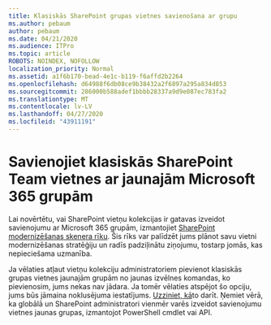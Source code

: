 ```yaml
---
title: Klasiskās SharePoint grupas vietnes savienošana ar grupu
ms.author: pebaum
author: pebaum
ms.date: 04/21/2020
ms.audience: ITPro
ms.topic: article
ROBOTS: NOINDEX, NOFOLLOW
localization_priority: Normal
ms.assetid: a1f6b170-bead-4e1c-b119-f6affd2b2264
ms.openlocfilehash: d64988f6db08ce9b38432a2f6897a295a834d853
ms.sourcegitcommit: 286000b588adef1bbbb28337a9d9e087ec783fa2
ms.translationtype: MT
ms.contentlocale: lv-LV
ms.lasthandoff: 04/27/2020
ms.locfileid: "43911191"
---
```

# <a name="connect-classic-sharepoint-team-sites-to-new-microsoft-365-groups"></a>Savienojiet klasiskās SharePoint Team vietnes ar jaunajām Microsoft 365 grupām

Lai novērtētu, vai SharePoint vietņu kolekcijas ir gatavas izveidot savienojumu ar Microsoft 365 grupām, izmantojiet [SharePoint modernizēšanas skenera rīku](https://go.microsoft.com/fwlink/?linkid=873066). Šis rīks var palīdzēt jums plānot savu vietni modernizēšanas stratēģiju un radīs padziļinātu ziņojumu, tostarp jomās, kas nepieciešama uzmanība.
  
Ja vēlaties atļaut vietņu kolekciju administratoriem pievienot klasiskās grupas vietnes jaunajām grupām no jaunas izvēlnes komandas, ko pievienosim, jums nekas nav jādara. Ja tomēr vēlaties atspējot šo opciju, jums būs jāmaina noklusējuma iestatījums. [Uzziniet, kā](https://go.microsoft.com/fwlink/?linkid=2004316)to darīt. Ņemiet vērā, ka globālā un SharePoint administratori vienmēr varēs izveidot savienojumu vietnes jaunas grupas, izmantojot PowerShell cmdlet vai API.
  

